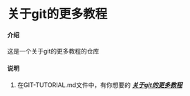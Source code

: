 # 关于git的更多教程

#### 介绍
这是一个关于git的更多教程的仓库

#### 说明
1.  在GIT-TUTORIAL.md文件中，有你想要的 [**_关于git的更多教程_**](https://gitee.com/i-a-h/more-tutorials-about-git)

